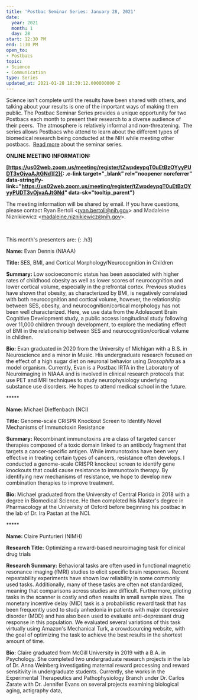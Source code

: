 ```yaml
---
title: 'Postbac Seminar Series: January 28, 2021'
date:
  year: 2021
  month: 1
  day: 28
start: 12:30 PM
end: 1:30 PM
open_to:
- Postbacs
topic:
- Science
- Communication
type: Series
updated_at: 2021-01-28 18:39:12.000000000 Z
---
```

Science isn\'t complete until the results have been shared with others,
and talking about your results is one of the important ways of making
them public. The Postbac Seminar Series provides a unique opportunity
for two Postbacs each month to present their research to a diverse
audience of their peers.  The atmosphere is relatively informal and
non-threatening.  The series allows Postbacs who attend to learn about
the different types of biomedical research being conducted at the NIH
while meeting other postbacs.  [Read more][1] about the seminar series.

**ONLINE MEETING INFORMATION:**

**[https://us02web.zoom.us/meeting/register/tZwpdeypqT0uEtBzOYyyPUDT3vOjvaAJtGNd][2]{:
.c-link target="_blank" rel="noopener noreferrer"
data-stringify-link="https://us02web.zoom.us/meeting/register/tZwpdeypqT0uEtBzOYyyPUDT3vOjvaAJtGNd"
data-sk="tooltip_parent"}**

The meeting information will be shared by email. If you have questions,
please contact <span style="color: #333333; font-family: 'Lucida
Grande', 'Lucida Sans Unicode', Tahoma, Geneva, Verdana, sans-serif;
font-size: 11.0104px; font-style: normal; font-variant-ligatures:
normal; font-variant-caps: normal; font-weight: 400; letter-spacing:
normal; orphans: 2; text-align: start; text-indent: 0px; text-transform:
none; white-space: normal; widows: 2; word-spacing: 0px;
-webkit-text-stroke-width: 0px; background-color: #ffffff;
text-decoration-style: initial; text-decoration-color: initial; display:
inline !important; float: none;">Ryan Bertoli</span>
&lt;[ryan.bertoli@nih.gov](mailto:ryan.bertoli@nih.gov)&gt; and <span
style="color: #333333; font-family: 'Lucida Grande', 'Lucida Sans
Unicode', Tahoma, Geneva, Verdana, sans-serif; font-size: 11.0104px;
font-style: normal; font-variant-ligatures: normal; font-variant-caps:
normal; font-weight: 400; letter-spacing: normal; orphans: 2;
text-align: start; text-indent: 0px; text-transform: none; white-space:
normal; widows: 2; word-spacing: 0px; -webkit-text-stroke-width: 0px;
background-color: #ffffff; text-decoration-style: initial;
text-decoration-color: initial; display: inline !important; float:
none;">Madaleine Niznikiewicz</span>
&lt;[madaleine.niznikiewicz@nih.gov](mailto:madaleine.niznikiewicz@nih.gov)&gt;.

 

This month\'s presenters are:
{: .h3}

**Name:** Evan Dennis (NIAAA)

<strong>Title: </strong>SES, BMI, and Cortical Morphology/Neurocognition
in Children

<strong>Summary: </strong>Low socioeconomic status has been associated
with higher rates of childhood obesity as well as lower scores of
neurocognition and lower cortical volume, especially in the prefrontal
cortex. Previous studies have shown that obesity, as characterized by
BMI, is negatively correlated with both neurocognition and cortical
volume, however, the relationship between SES, obesity, and
neurocognition/cortical morphology has not been well characterized.
Here, we use data from the Adolescent Brain Cognitive Development study,
a public access longitudinal study following over 11,000 children
through development, to explore the mediating effect of BMI in the
relationship between SES and neurocognition/cortical volume in children.

**Bio:** Evan graduated in 2020 from the University of Michigan with a
B.S. in Neuroscience and a minor in Music. His undergraduate research
focused on the effect of a high sugar diet on neuronal behavior using
*Drosophila* as a model organism. Currently, Evan is a Postbac IRTA in
the Laboratory of Neuroimaging in NIAAA and is involved in clinical
research protocols that use PET and MRI techniques to study
neurophysiology underlying substance use disorders. He hopes to attend
medical school in the future.

\*\*\*\*\* 

<strong>Name: </strong>Michael Dieffenbach (NCI)

**Title:** Genome-scale CRISPR Knockout Screen to Identify Novel
Mechanisms of Immunotoxin Resistance

**Summary:** Recombinant immunotoxins are a class of targeted cancer
therapies composed of a toxic domain linked to an antibody fragment that
targets a cancer-specific antigen. While immunotoxins have been very
effective in treating certain types of cancers, resistance often
develops. I conducted a genome-scale CRISPR knockout screen to identify
gene knockouts that could cause resistance to immunotoxin therapy. By
identifying new mechanisms of resistance, we hope to develop new
combination therapies to improve treatment.

<strong>Bio: </strong>Michael graduated from the University of Central
Florida in 2018 with a degree in Biomedical Science. He then completed
his Master's degree in Pharmacology at the University of Oxford before
beginning his postbac in the lab of Dr. Ira Pastan at the NCI.

\*\*\*\*\* 

<strong>Name: </strong>Claire Punturieri (NIMH)

**Research Title:** Optimizing a reward-based neuroimaging task for
clinical drug trials

**Research Summary:** Behavioral tasks are often used in functional
magnetic resonance imaging (fMRI) studies to elicit specific brain
responses. Recent repeatability experiments have shown low reliability
in some commonly used tasks. Additionally, many of these tasks are often
not standardized, meaning that comparisons across studies are difficult.
Furthermore, piloting tasks in the scanner is costly and often results
in small sample sizes. The monetary incentive delay (MID) task is a
probabilistic reward task that has been frequently used to study
anhedonia in patients with major depressive disorder (MDD) and has also
been used to evaluate anti-depressant drug response in this population.
We evaluated several variations of this task virtually using Amazon's
Mechanical Turk, a crowdsourcing website, with the goal of optimizing
the task to achieve the best results in the shortest amount of time.

**Bio:** Claire graduated from McGill University in 2019 with a B.A. in
Psychology. She completed two undergraduate research projects in the lab
of Dr. Anna Weinberg investigating maternal reward processing and reward
sensitivity in undergraduate students. Currently, she works in the
Experimental Therapeutics and Pathophysiology Branch under Dr. Carlos
Zarate with Dr. Jennifer Evans on several projects examining biological
aging, actigraphy data,

 



[1]: https://www.training.nih.gov/postbac_seminar_series
[2]: https://us02web.zoom.us/meeting/register/tZwpdeypqT0uEtBzOYyyPUDT3vOjvaAJtGNd
